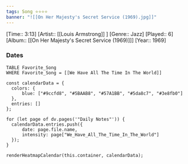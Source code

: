 ```yaml
---
tags: Song ⭐⭐⭐⭐ 
banner: "![[On Her Majesty's Secret Service (1969).jpg]]"
---
```

[Time:: 3:13]
[Artist:: [[Louis Armstrong]] ]
[Genre:: Jazz]
[Played:: 6]
[Album:: [[On Her Majesty's Secret Service (1969)]]]
[Year:: 1969]
### Dates
````dataview
TABLE Favorite_Song
WHERE Favorite_Song = [[We Have All The Time In The World]]
````

  ```dataviewjs
const calendarData = { 
	colors: { 
		blue: ["#9ccfd8", "#5BAAB8", "#57A1BB", "#5da8c7", "#3e8fb0"] 
	}, 
	entries: [] 
}; 

for (let page of dv.pages('"Daily Notes"')) { 
	calendarData.entries.push({ 
		date: page.file.name, 
		intensity: page["We_Have_All_The_Time_In_The_World"]
	}); 
} 

renderHeatmapCalendar(this.container, calendarData);
```
